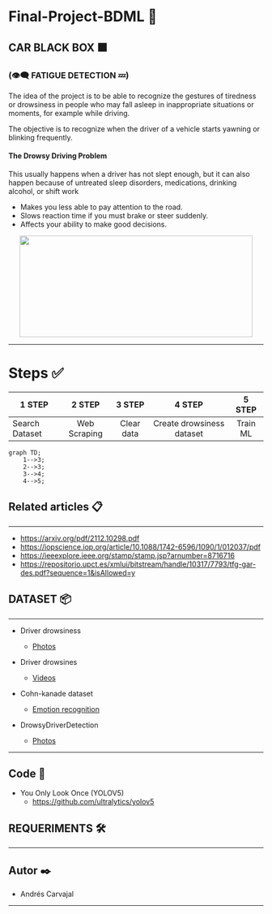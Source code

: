 # Final-Project-BDML 🚀

## **CAR BLACK BOX**  :orange_square:

### (:eye_speech_bubble: FATIGUE DETECTION :zzz:) 


The idea of the project is to be able to recognize the gestures of tiredness or drowsiness in people who may fall asleep in inappropriate situations or moments, for example while driving. 

The objective is to recognize when the driver of a vehicle starts yawning or blinking frequently. 

#### **The Drowsy Driving Problem**
This usually happens when a driver has not slept enough, but it can also happen because of untreated sleep disorders, medications, drinking alcohol, or shift work
- Makes you less able to pay attention to the road.
- Slows reaction time if you must brake or steer suddenly.
- Affects your ability to make good decisions.


<p align="center">
  <img width="460" height="200" src="http://www.thedetroitbureau.com/wp-content/uploads/2013/01/Drowsy-Driving.jpg">
</p>




---
# Steps :white_check_mark:

<center>

| 1 STEP  | 2 STEP | 3 STEP  | 4 STEP | 5 STEP | 
|------|:------:|:------:|:------:|:------:|
| Search Dataset  | Web Scraping | Clear data | Create drowsiness dataset | Train ML  |

</center>

```mermaid
graph TD;
    1-->3;
    2-->3;
    3-->4;
    4-->5;
```

## Related articles 📋
---
- https://arxiv.org/pdf/2112.10298.pdf
- https://iopscience.iop.org/article/10.1088/1742-6596/1090/1/012037/pdf
- https://ieeexplore.ieee.org/stamp/stamp.jsp?arnumber=8716716
- https://repositorio.upct.es/xmlui/bitstream/handle/10317/7793/tfg-gar-des.pdf?sequence=1&isAllowed=y

## DATASET 📦
---
- Driver drowsiness 
  - [Photos](https://www.kaggle.com/dheerajperumandla/drowsiness-dataset)

- Driver drowsines 
  - [Videos](http://vlm1.uta.edu/~athitsos/projects/drowsiness/?C=M;O=A)

- Cohn-kanade dataset 
  - [Emotion recognition](https://github.com/spenceryee/CS229/tree/master/CK%2B)

- DrowsyDriverDetection
  - [Photos](https://github.com/nishagandhi/DrowsyDriverDetection/tree/master/data/testing/Alert)

---
## Code :construction:
- You Only Look Once (YOLOV5)
  - https://github.com/ultralytics/yolov5

## REQUERIMENTS 🛠️
---

## Autor ✒️
  - Andrés Carvajal
---
